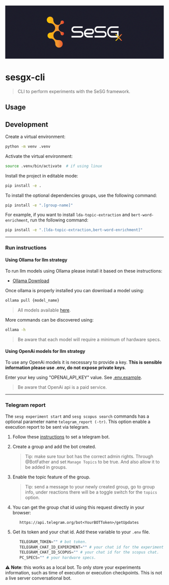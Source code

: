 
![sesgx logo](sesgx_header.png)
# sesgx-cli

> CLI to perform experiments with the SeSG framework.

## Usage

## Development

Create a virtual environment:

```sh
python -m venv .venv
```

Activate the virtual environment:

```sh
source .venv/bin/activate  # if using linux
```

Install the project in editable mode:

```sh
pip install -e .
```

To install the optional dependencies groups, use the following command:

```sh
pip install -e ".[group-name]"
```

For example, if you want to install `lda-topic-extraction` and `bert-word-enrichment`, run the following command:

```sh
pip install -e ".[lda-topic-extraction,bert-word-enrichment]"
```
---
### Run instructions

#### Using Ollama for llm strategy

To run llm models using Ollama please install it based on these instructions:

- [Ollama Download](https://ollama.com/download)

Once ollama is properly installed you can download a model using:

```sh
ollama pull {model_name}
```

> All models available [here](https://ollama.com/library).

More commands can be discovered using:
```sh
ollama -h
```

> Be aware that each model will require a minimum of hardware specs.

#### Using OpenAi models for llm strategy

To use any OpenAi models it is necessary to provide a key. **This is sensible information please use .env, do not expose private keys**.

Enter your key using "OPENAI_API_KEY" value. See [.env.example](.env.example).

> Be aware that OpenAi api is a paid service.

--- 
### Telegram report

The `sesg experiment start` and `sesg scopus search` commands has a optional parameter name `telegram_report (-tr)`. This option enable a execution report to be sent via telegram.

1. Follow these [instructions](https://gist.github.com/nafiesl/4ad622f344cd1dc3bb1ecbe468ff9f8a) to set a telegram bot.
   
2. Create a group and add the bot created.
   > Tip: make sure tour bot has the correct admin rights. Through @BotFather and set `Manage Topics` to be true. And also allow it to be added in groups.

3. Enable the topic feature of the group. 
   > Tip: send a message to your newly created group, go to group info, under reactions there will be a toggle switch for the `topics` option.

4. You can get the group chat id using this request directly in your browser:
   ```url
      https://api.telegram.org/bot<YourBOTToken>/getUpdates
   ```

5. Get its token and your chat id. Add these variable to your `.env` file.
   ```python
      TELEGRAM_TOKEN="" # bot token.
      TELEGRAM_CHAT_ID_EXPERIMENT="" # your chat id for the experiment chat.
      TELEGRAM_CHAT_ID_SCOPUS="" # your chat id for the scopus chat.
      PC_SPECS="" # your hardware specs.
   ```

:warning: **Note**: this works as a local bot. To only store your experiments information, such as time of execution or execution checkpoints. This is not a live server conversational bot.